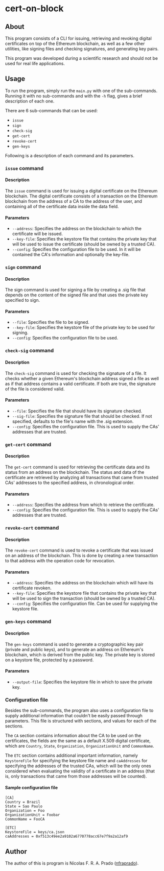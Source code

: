 # cert-on-block
## About
This program consists of a CLI for issuing, retrieving and revoking digital
certificates on top of the Ethereum blockchain, as well as a few other
utilities, like signing files and checking signatures, and generating key
pairs.

This program was developed during a scientific research and should not be used
for real life applications.

## Usage
To run the program, simply run the `main.py` with one of the sub-commands.
Running it with no sub-commands and with the `-h` flag, gives a brief
description of each one.

There are 6 sub-commands that can be used:

* `issue`
* `sign`
* `check-sig`
* `get-cert`
* `revoke-cert`
* `gen-keys`

Following is a description of each command and its parameters.

### `issue` command
#### Description
The `issue` command is used for issuing a digital certificate on the Ethereum
blockchain.
The digital certificate consists of a transaction on the Ethereum blockchain
from the address of a CA to the address of the user, and containing all of the
certificate data inside the data field.

#### Parameters
* `--address`: Specifies the address on the blockchain to which the certificate
  will be issued.
* `--key-file`: Specifies the keystore file that contains the private key that
  will be used to issue the certificate (should be owned by a trusted CA).
* `--config`: Specifies the configuration file to be used.
 In it will be contained the CA's information and optionally the key-file.

### `sign` command
#### Description
The sign command is used for signing a file by creating a .sig file that
depends on the content of the signed file and that uses the private key
specified to sign.

#### Parameters
* `--file`: Specifies the file to be signed.
* `--key-file`: Specifies the keystore file of the private key to be used for
  signing.
* `--config`: Specifies the configuration file to be used.

### `check-sig` command
#### Description
The `check-sig` command is used for checking the signature of a file.
It checks whether a given Ethereum's blockchain address signed a file as well
as if that address contains a valid certificate. If both are true, the
signature of the file is considered valid.

#### Parameters
* `--file`: Specifies the file that should have its signature checked.
* `--sig-file`: Specifies the signature file that should be checked. If not
  specified, defaults to the file's name with the .sig extension.
* `--config`: Specifies the configuration file.
 This is used to supply the CAs' addresses that are trusted.

### `get-cert` command
#### Description
The `get-cert` command is used for retrieving the certificate data and its
status from an address on the blockchain.
The status and data of the certificate are retrieved by analyzing all
transactions that came from trusted CAs' addresses to the specified address, in
chronological order.

#### Parameters
* `--address`: Specifies the address from which to retrieve the certificate.
* `--config`: Specifies the configuration file.
This is used to supply the CAs' addresses that are trusted.

### `revoke-cert` command
#### Description
The `revoke-cert` command is used to revoke a certificate that was issued on an
address of the blockchain.
This is done by creating a new transaction to that address with the operation
code for revocation.

#### Parameters
* `--address`: Specifies the address on the blockchain which will have its
  certificate revoken.
* `--key-file`: Specifies the keystore file that contains the private key that
  will be used to sign the transaction (should be owned by a trusted CA).
* `--config`: Specifies the configuration file. Can be used for supplying the
  keystore file.

### `gen-keys` command
#### Description
The `gen-keys` command is used to generate a cryptographic key pair (private
and public keys), and to generate an address on Ethereum's blockchain, which is
derived from the public key.
The private key is stored on a keystore file, protected by a password.

#### Parameters
* `--output-file`: Specifies the keystore file in which to save the private
  key.

### Configuration file
Besides the sub-commands, the program also uses a configuration file to supply
additional information that couldn't be easily passed through parameters.
This file is structured with sections, and values for each of the sections.

The `CA` section contains information about the CA to be used on the
certificates, the fields are the same as a default X.509 digital certificate,
which are `Country`, `State`, `Organization`, `OrganizationUnit` and
`CommonName`.

The `ETC` section contains additional important information, namely
`KeystoreFile` for specifying the keystore file name and `caAddresses` for
specifying the addresses of the trusted CAs, which will be the only ones
considered when evaluating the validity of a certificate in an address (that
is, only transactions that came from those addresses will be counted).

#### Sample configuration file
```
[CA]
Country = Brazil
State = Sao Paulo
Organization = Foo
OrganizationUnit = Foobar
CommonName = FooCA

[ETC]
KeystoreFile = keys/ca.json
caAddresses = 0xf513c49ee2a9102a6770778acc67e7f9a2a12af9
```

## Author

The author of this is program is Nícolas F. R. A. Prado ([nfraprado](https://github.com/nfraprado)).
